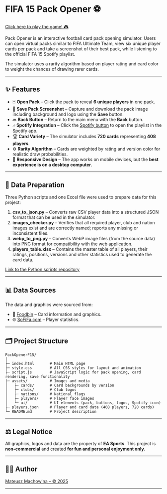 # FIFA 15 Pack Opener ⚽

[Click here to play the game! 🎮](https://mateuszmachowina.github.io/PackOpenerF15/)

Pack Opener is an interactive football card pack opening simulator. Users can open virtual packs similar to FIFA Ultimate Team, view six unique player cards per pack and take a screenshot of their best pack, while listening to the official FIFA 15 Spotify playlist.  

The simulator uses a rarity algorithm based on player rating and card color to weight the chances of drawing rarer cards.

---

## ✨ Features

- 🃏 **Open Pack** – Click the pack to reveal **6 unique players** in one pack.  
- 💾 **Save Pack Screenshot** – Capture and download the pack image including background and logo using the **Save** button.  
- 🔙 **Back Button** – Return to the main menu with the **Back** button.  
- 🎶 **Spotify Integration** – Click the [Spotify button](https://open.spotify.com/playlist/00i82lDzMDdiHWNjrIGAyw?utm_source=generator) to open the playlist in the Spotify app.  
- 🏆 **Card Variety** – The simulator includes **720 cards** representing **408 players**.  
- ⚙️ **Rarity Algorithm** – Cards are weighted by rating and version color for realistic draw probabilities.
- 📱 **Responsive Design** – The app works on mobile devices, but the **best experience is on a desktop computer**.

---

## 🐍 Data Preparation

Three Python scripts and one Excel file were used to prepare data for this project:

1. **csv_to_json.py** – Converts raw CSV player data into a structured JSON format that can be used in the simulator.  
2. **images_checker.py** – Verifies that all required player, club and nation images exist and are correctly named; reports any missing or inconsistent files.  
3. **webp_to_png.py** – Converts WebP image files (from the source data) into PNG format for compatibility with the web application.  
4. **players_table.xlsx** – Contains the master table of all players, their ratings, positions, versions and other statistics used to generate the card data.



[Link to the Python scripts repository]([https://github.com/MateuszMachowina](https://github.com/MateuszMachowina/python-apps/tree/main/Tools%20for%20PackOpenerF15))  

---

## 📊 Data Sources

The data and graphics were sourced from:  

- 🥗 [Foodbin](https://foodbin.com) – Card information and graphics.  
- 🌐 [SoFiFa.com](https://sofifa.com) – Player statistics.

---

## 🗂️ Project Structure

```
PackOpenerF15/
│
├─ index.html       # Main HTML page
├─ style.css        # All CSS styles for layout and animation
├─ script.js        # JavaScript logic for pack opening, card rendering, save functionality
├─ assets/          # Images and media
│   ├─ cards/       # Card backgrounds by version
│   ├─ clubs/       # Club logos
│   ├─ nations/     # National flags
│   ├─ players/     # Player face images
│   └─ ui/          # UI elements (pack, buttons, logos, Spotify icon)
├─ players.json     # Player and card data (408 players, 720 cards)
└─ README.md        # Project description
```

---

## ⚖️ Legal Notice

All graphics, logos and data are the property of **EA Sports**. This project is **non-commercial** and created **for fun and personal enjoyment only**.  

---

## 👨‍💻 Author

[Mateusz Machowina – © 2025](https://github.com/MateuszMachowina)  

---


